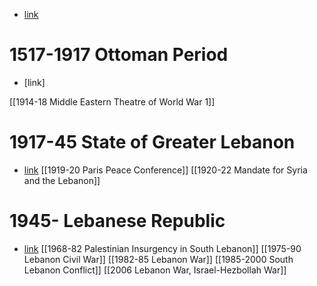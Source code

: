 - [link](https://en.wikipedia.org/wiki/Israeli%E2%80%93Lebanese_conflict)
# 1517-1917 Ottoman Period
- [link]

[[1914-18 Middle Eastern Theatre of World War 1]]
# 1917-45 State of Greater Lebanon
- [link](https://en.wikipedia.org/wiki/Greater_Lebanon)
[[1919-20 Paris Peace Conference]]
[[1920-22 Mandate for Syria and the Lebanon]]
# 1945- Lebanese Republic
- [link](https://www.notion.soen.wikipedia.org/wiki/Lebanon)
[[1968-82 Palestinian Insurgency in South Lebanon]]
[[1975-90 Lebanon Civil War]]
[[1982-85 Lebanon War]]
[[1985-2000 South Lebanon Conflict]]
[[2006 Lebanon War, Israel-Hezbollah War]]